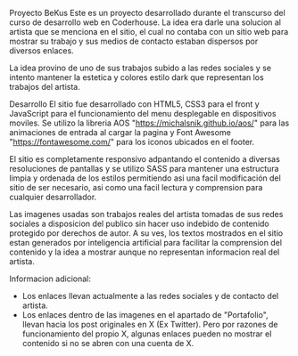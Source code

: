  Proyecto BeKus
Este es un proyecto desarrollado durante el transcurso del curso de desarrollo web en Coderhouse. La idea era darle una solucion al artista que se menciona en el sitio, el cual no contaba con un sitio web para mostrar su trabajo y sus medios de contacto estaban dispersos por diversos enlaces.

La idea provino de uno de sus trabajos subido a las redes sociales y se intento mantener la estetica y colores estilo dark que representan los trabajos del artista.

 Desarrollo
El sitio fue desarrollado con HTML5, CSS3 para el front y JavaScript para el funcionamiento del menu desplegable en dispositivos moviles. Se utilizo la libreria AOS "https://michalsnik.github.io/aos/" para las animaciones de entrada al cargar la pagina y Font Awesome "https://fontawesome.com/" para los iconos ubicados en el footer.

El sitio es completamente responsivo adpantando el contenido a diversas resoluciones de pantallas y se utilizo SASS para mantener una estructura limpia y ordenada de los estilos permitiendo asi una facil modificación del sitio de ser necesario, asi como una facil lectura y comprension para cualquier desarrollador.

Las imagenes usadas son trabajos reales del artista tomadas de sus redes sociales a disposicion del publico sin hacer uso indebido de contenido protegido por derechos de autor. A su ves, los textos mostrados en el sitio estan generados por inteligencia artificial para facilitar la comprension del contenido y la idea a mostrar aunque no representan informacion real del artista.


Informacion adicional:
- Los enlaces llevan actualmente a las redes sociales y de contacto del artista.
- Los enlaces dentro de las imagenes en el apartado de "Portafolio", llevan hacia los post originales en X (Ex Twitter). Pero por razones de funcionamiento del propio X, algunas enlaces pueden no mostrar el contenido si no se abren con una cuenta de X.

